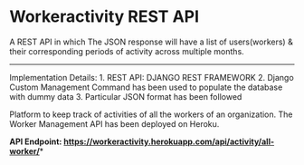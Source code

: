 # Workeractivity REST API #

A REST API in which The JSON response will have a list of users(workers) & their corresponding periods of activity across multiple months.
<hr>
Implementation Details:
1. REST API: DJANGO REST FRAMEWORK
2. Django Custom Management Command has been used to populate the database with dummy data
3. Particular JSON format has been followed

Platform to keep track of activities of all the workers of an organization.
The Worker Management API has been deployed on Heroku.


**API Endpoint: https://workeractivity.herokuapp.com/api/activity/all-worker/***

